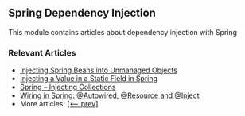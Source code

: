 ## Spring Dependency Injection

This module contains articles about dependency injection with Spring

### Relevant Articles

- [Injecting Spring Beans into Unmanaged Objects](https://www.baeldung.com/spring-inject-bean-into-unmanaged-objects)
- [Injecting a Value in a Static Field in Spring](https://www.baeldung.com/spring-inject-static-field)
- [Spring – Injecting Collections](https://www.baeldung.com/spring-injecting-collections)
- [Wiring in Spring: @Autowired, @Resource and @Inject](https://www.baeldung.com/spring-annotations-resource-inject-autowire)
- More articles: [[<-- prev]](/spring-di)